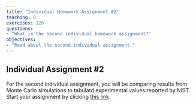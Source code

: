 ```yaml
---
title: "Individual Homework Assignment #2"
teaching: 0
exercises: 120
questions:
- "What is the second individual homework assignment?"
objectives:
- "Read about the second individual assignment."
---
```


## Individual Assignment #2

For the second individual assignment, you will be comparing results from Monte Carlo simulations to tabulatd experimental values reported by NIST. Start your assignment by clicking [this link](https://classroom.github.com/a/lnQU-5vk).



